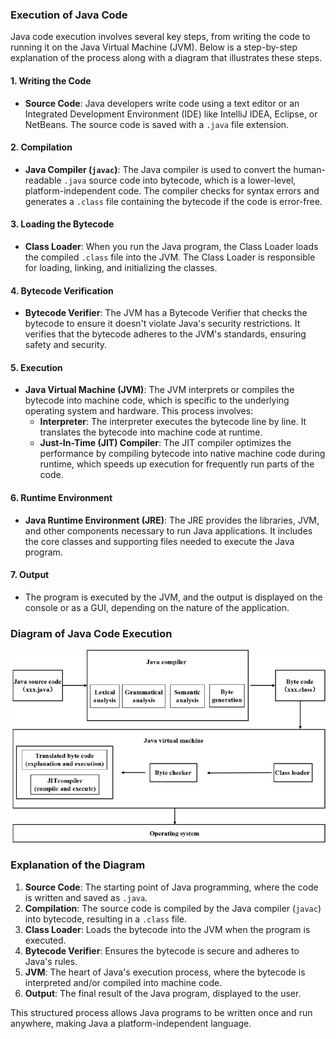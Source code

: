 ### Execution of Java Code

Java code execution involves several key steps, from writing the code to running it on the Java Virtual Machine (JVM). Below is a step-by-step explanation of the process along with a diagram that illustrates these steps.

#### **1. Writing the Code**

- **Source Code**: Java developers write code using a text editor or an Integrated Development Environment (IDE) like IntelliJ IDEA, Eclipse, or NetBeans. The source code is saved with a `.java` file extension.

#### **2. Compilation**

- **Java Compiler (`javac`)**: The Java compiler is used to convert the human-readable `.java` source code into bytecode, which is a lower-level, platform-independent code. The compiler checks for syntax errors and generates a `.class` file containing the bytecode if the code is error-free.

#### **3. Loading the Bytecode**

- **Class Loader**: When you run the Java program, the Class Loader loads the compiled `.class` file into the JVM. The Class Loader is responsible for loading, linking, and initializing the classes.

#### **4. Bytecode Verification**

- **Bytecode Verifier**: The JVM has a Bytecode Verifier that checks the bytecode to ensure it doesn't violate Java's security restrictions. It verifies that the bytecode adheres to the JVM's standards, ensuring safety and security.

#### **5. Execution**

- **Java Virtual Machine (JVM)**: The JVM interprets or compiles the bytecode into machine code, which is specific to the underlying operating system and hardware. This process involves:
  - **Interpreter**: The interpreter executes the bytecode line by line. It translates the bytecode into machine code at runtime.
  - **Just-In-Time (JIT) Compiler**: The JIT compiler optimizes the performance by compiling bytecode into native machine code during runtime, which speeds up execution for frequently run parts of the code.

#### **6. Runtime Environment**

- **Java Runtime Environment (JRE)**: The JRE provides the libraries, JVM, and other components necessary to run Java applications. It includes the core classes and supporting files needed to execute the Java program.

#### **7. Output**

- The program is executed by the JVM, and the output is displayed on the console or as a GUI, depending on the nature of the application.

### **Diagram of Java Code Execution**

<img title="" src="./Images/Execution-flow-chart-of-Java-code.png" alt="loading-ag-132" data-align="center">

### **Explanation of the Diagram**

1. **Source Code**: The starting point of Java programming, where the code is written and saved as `.java`.
2. **Compilation**: The source code is compiled by the Java compiler (`javac`) into bytecode, resulting in a `.class` file.
3. **Class Loader**: Loads the bytecode into the JVM when the program is executed.
4. **Bytecode Verifier**: Ensures the bytecode is secure and adheres to Java's rules.
5. **JVM**: The heart of Java's execution process, where the bytecode is interpreted and/or compiled into machine code.
6. **Output**: The final result of the Java program, displayed to the user.

This structured process allows Java programs to be written once and run anywhere, making Java a platform-independent language.
